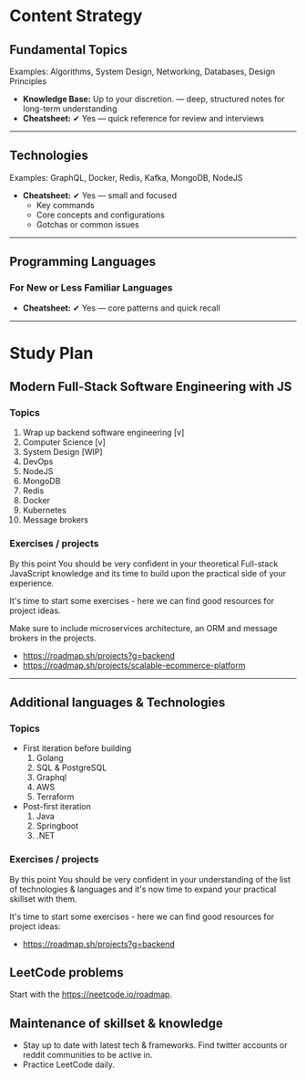 # Content Strategy

## Fundamental Topics
Examples: Algorithms, System Design, Networking, Databases, Design Principles

- **Knowledge Base:** Up to your discretion. — deep, structured notes for long-term understanding
- **Cheatsheet:** ✔ Yes — quick reference for review and interviews

---

## Technologies
Examples: GraphQL, Docker, Redis, Kafka, MongoDB, NodeJS

- **Cheatsheet:** ✔ Yes — small and focused
  - Key commands
  - Core concepts and configurations
  - Gotchas or common issues

---

## Programming Languages

### For New or Less Familiar Languages
- **Cheatsheet:** ✔ Yes — core patterns and quick recall

---

# Study Plan

## Modern Full-Stack Software Engineering with JS

### Topics

1. Wrap up backend software engineering [v]
2. Computer Science [v]
3. System Design [WIP]
4. DevOps
5. NodeJS
6. MongoDB
7. Redis
8. Docker
9. Kubernetes
10. Message brokers


### Exercises / projects

By this point You should be very confident in your theoretical Full-stack JavaScript knowledge and its time to build upon the practical side of your experience.

It's time to start some exercises - here we can find good resources for project ideas.

Make sure to include microservices architecture, an ORM and message brokers in the projects.

- https://roadmap.sh/projects?g=backend
- https://roadmap.sh/projects/scalable-ecommerce-platform 

--- 
## Additional languages & Technologies

### Topics

- First iteration before building
	1. Golang
	2. SQL & PostgreSQL
	3. Graphql
	4. AWS
	5. Terraform
- Post-first iteration
	1. Java
	2. Springboot
	3. .NET
### Exercises / projects

By this point You should be very confident in your understanding of the list of technologies & languages and it's now time to expand your practical skillset with them.

It's time to start some exercises - here we can find good resources for project ideas:
- https://roadmap.sh/projects?g=backend

## LeetCode problems

Start with the https://neetcode.io/roadmap.


## Maintenance of skillset & knowledge

- Stay up to date with latest tech & frameworks. Find twitter accounts or reddit communities to be active in.
- Practice LeetCode daily.
